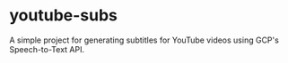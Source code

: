 # youtube-subs
A simple project for generating subtitles for YouTube videos using GCP's Speech-to-Text API.

